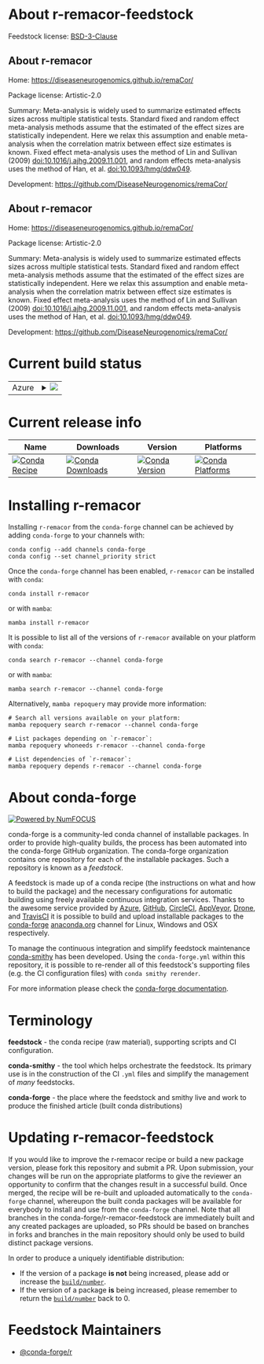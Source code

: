About r-remacor-feedstock
=========================

Feedstock license: [BSD-3-Clause](https://github.com/conda-forge/r-remacor-feedstock/blob/main/LICENSE.txt)


About r-remacor
---------------

Home: https://diseaseneurogenomics.github.io/remaCor/

Package license: Artistic-2.0

Summary: Meta-analysis is widely used to summarize estimated effects sizes across multiple statistical tests. Standard fixed and random effect meta-analysis methods assume that the estimated of the effect sizes are statistically independent.  Here we relax this assumption and enable meta-analysis when the correlation matrix between effect size estimates is known.  Fixed effect meta-analysis uses the method of Lin and Sullivan (2009) <doi:10.1016/j.ajhg.2009.11.001>, and random effects meta-analysis uses the method of Han, et al. <doi:10.1093/hmg/ddw049>.

Development: https://github.com/DiseaseNeurogenomics/remaCor/

About r-remacor
---------------

Home: https://diseaseneurogenomics.github.io/remaCor/

Package license: Artistic-2.0

Summary: Meta-analysis is widely used to summarize estimated effects sizes across multiple statistical tests. Standard fixed and random effect meta-analysis methods assume that the estimated of the effect sizes are statistically independent.  Here we relax this assumption and enable meta-analysis when the correlation matrix between effect size estimates is known.  Fixed effect meta-analysis uses the method of Lin and Sullivan (2009) <doi:10.1016/j.ajhg.2009.11.001>, and random effects meta-analysis uses the method of Han, et al. <doi:10.1093/hmg/ddw049>.

Development: https://github.com/DiseaseNeurogenomics/remaCor/

Current build status
====================


<table>
    
  <tr>
    <td>Azure</td>
    <td>
      <details>
        <summary>
          <a href="https://dev.azure.com/conda-forge/feedstock-builds/_build/latest?definitionId=19804&branchName=main">
            <img src="https://dev.azure.com/conda-forge/feedstock-builds/_apis/build/status/r-remacor-feedstock?branchName=main">
          </a>
        </summary>
        <table>
          <thead><tr><th>Variant</th><th>Status</th></tr></thead>
          <tbody><tr>
              <td>linux_64_r_base4.3</td>
              <td>
                <a href="https://dev.azure.com/conda-forge/feedstock-builds/_build/latest?definitionId=19804&branchName=main">
                  <img src="https://dev.azure.com/conda-forge/feedstock-builds/_apis/build/status/r-remacor-feedstock?branchName=main&jobName=linux&configuration=linux%20linux_64_r_base4.3" alt="variant">
                </a>
              </td>
            </tr><tr>
              <td>linux_64_r_base4.4</td>
              <td>
                <a href="https://dev.azure.com/conda-forge/feedstock-builds/_build/latest?definitionId=19804&branchName=main">
                  <img src="https://dev.azure.com/conda-forge/feedstock-builds/_apis/build/status/r-remacor-feedstock?branchName=main&jobName=linux&configuration=linux%20linux_64_r_base4.4" alt="variant">
                </a>
              </td>
            </tr><tr>
              <td>linux_aarch64_r_base4.3</td>
              <td>
                <a href="https://dev.azure.com/conda-forge/feedstock-builds/_build/latest?definitionId=19804&branchName=main">
                  <img src="https://dev.azure.com/conda-forge/feedstock-builds/_apis/build/status/r-remacor-feedstock?branchName=main&jobName=linux&configuration=linux%20linux_aarch64_r_base4.3" alt="variant">
                </a>
              </td>
            </tr><tr>
              <td>linux_aarch64_r_base4.4</td>
              <td>
                <a href="https://dev.azure.com/conda-forge/feedstock-builds/_build/latest?definitionId=19804&branchName=main">
                  <img src="https://dev.azure.com/conda-forge/feedstock-builds/_apis/build/status/r-remacor-feedstock?branchName=main&jobName=linux&configuration=linux%20linux_aarch64_r_base4.4" alt="variant">
                </a>
              </td>
            </tr><tr>
              <td>linux_ppc64le_r_base4.3</td>
              <td>
                <a href="https://dev.azure.com/conda-forge/feedstock-builds/_build/latest?definitionId=19804&branchName=main">
                  <img src="https://dev.azure.com/conda-forge/feedstock-builds/_apis/build/status/r-remacor-feedstock?branchName=main&jobName=linux&configuration=linux%20linux_ppc64le_r_base4.3" alt="variant">
                </a>
              </td>
            </tr><tr>
              <td>linux_ppc64le_r_base4.4</td>
              <td>
                <a href="https://dev.azure.com/conda-forge/feedstock-builds/_build/latest?definitionId=19804&branchName=main">
                  <img src="https://dev.azure.com/conda-forge/feedstock-builds/_apis/build/status/r-remacor-feedstock?branchName=main&jobName=linux&configuration=linux%20linux_ppc64le_r_base4.4" alt="variant">
                </a>
              </td>
            </tr><tr>
              <td>osx_64_r_base4.3</td>
              <td>
                <a href="https://dev.azure.com/conda-forge/feedstock-builds/_build/latest?definitionId=19804&branchName=main">
                  <img src="https://dev.azure.com/conda-forge/feedstock-builds/_apis/build/status/r-remacor-feedstock?branchName=main&jobName=osx&configuration=osx%20osx_64_r_base4.3" alt="variant">
                </a>
              </td>
            </tr><tr>
              <td>osx_64_r_base4.4</td>
              <td>
                <a href="https://dev.azure.com/conda-forge/feedstock-builds/_build/latest?definitionId=19804&branchName=main">
                  <img src="https://dev.azure.com/conda-forge/feedstock-builds/_apis/build/status/r-remacor-feedstock?branchName=main&jobName=osx&configuration=osx%20osx_64_r_base4.4" alt="variant">
                </a>
              </td>
            </tr><tr>
              <td>osx_arm64_r_base4.3</td>
              <td>
                <a href="https://dev.azure.com/conda-forge/feedstock-builds/_build/latest?definitionId=19804&branchName=main">
                  <img src="https://dev.azure.com/conda-forge/feedstock-builds/_apis/build/status/r-remacor-feedstock?branchName=main&jobName=osx&configuration=osx%20osx_arm64_r_base4.3" alt="variant">
                </a>
              </td>
            </tr><tr>
              <td>osx_arm64_r_base4.4</td>
              <td>
                <a href="https://dev.azure.com/conda-forge/feedstock-builds/_build/latest?definitionId=19804&branchName=main">
                  <img src="https://dev.azure.com/conda-forge/feedstock-builds/_apis/build/status/r-remacor-feedstock?branchName=main&jobName=osx&configuration=osx%20osx_arm64_r_base4.4" alt="variant">
                </a>
              </td>
            </tr><tr>
              <td>win_64_r_base4.3</td>
              <td>
                <a href="https://dev.azure.com/conda-forge/feedstock-builds/_build/latest?definitionId=19804&branchName=main">
                  <img src="https://dev.azure.com/conda-forge/feedstock-builds/_apis/build/status/r-remacor-feedstock?branchName=main&jobName=win&configuration=win%20win_64_r_base4.3" alt="variant">
                </a>
              </td>
            </tr><tr>
              <td>win_64_r_base4.4</td>
              <td>
                <a href="https://dev.azure.com/conda-forge/feedstock-builds/_build/latest?definitionId=19804&branchName=main">
                  <img src="https://dev.azure.com/conda-forge/feedstock-builds/_apis/build/status/r-remacor-feedstock?branchName=main&jobName=win&configuration=win%20win_64_r_base4.4" alt="variant">
                </a>
              </td>
            </tr>
          </tbody>
        </table>
      </details>
    </td>
  </tr>
</table>

Current release info
====================

| Name | Downloads | Version | Platforms |
| --- | --- | --- | --- |
| [![Conda Recipe](https://img.shields.io/badge/recipe-r--remacor-green.svg)](https://anaconda.org/conda-forge/r-remacor) | [![Conda Downloads](https://img.shields.io/conda/dn/conda-forge/r-remacor.svg)](https://anaconda.org/conda-forge/r-remacor) | [![Conda Version](https://img.shields.io/conda/vn/conda-forge/r-remacor.svg)](https://anaconda.org/conda-forge/r-remacor) | [![Conda Platforms](https://img.shields.io/conda/pn/conda-forge/r-remacor.svg)](https://anaconda.org/conda-forge/r-remacor) |

Installing r-remacor
====================

Installing `r-remacor` from the `conda-forge` channel can be achieved by adding `conda-forge` to your channels with:

```
conda config --add channels conda-forge
conda config --set channel_priority strict
```

Once the `conda-forge` channel has been enabled, `r-remacor` can be installed with `conda`:

```
conda install r-remacor
```

or with `mamba`:

```
mamba install r-remacor
```

It is possible to list all of the versions of `r-remacor` available on your platform with `conda`:

```
conda search r-remacor --channel conda-forge
```

or with `mamba`:

```
mamba search r-remacor --channel conda-forge
```

Alternatively, `mamba repoquery` may provide more information:

```
# Search all versions available on your platform:
mamba repoquery search r-remacor --channel conda-forge

# List packages depending on `r-remacor`:
mamba repoquery whoneeds r-remacor --channel conda-forge

# List dependencies of `r-remacor`:
mamba repoquery depends r-remacor --channel conda-forge
```


About conda-forge
=================

[![Powered by
NumFOCUS](https://img.shields.io/badge/powered%20by-NumFOCUS-orange.svg?style=flat&colorA=E1523D&colorB=007D8A)](https://numfocus.org)

conda-forge is a community-led conda channel of installable packages.
In order to provide high-quality builds, the process has been automated into the
conda-forge GitHub organization. The conda-forge organization contains one repository
for each of the installable packages. Such a repository is known as a *feedstock*.

A feedstock is made up of a conda recipe (the instructions on what and how to build
the package) and the necessary configurations for automatic building using freely
available continuous integration services. Thanks to the awesome service provided by
[Azure](https://azure.microsoft.com/en-us/services/devops/), [GitHub](https://github.com/),
[CircleCI](https://circleci.com/), [AppVeyor](https://www.appveyor.com/),
[Drone](https://cloud.drone.io/welcome), and [TravisCI](https://travis-ci.com/)
it is possible to build and upload installable packages to the
[conda-forge](https://anaconda.org/conda-forge) [anaconda.org](https://anaconda.org/)
channel for Linux, Windows and OSX respectively.

To manage the continuous integration and simplify feedstock maintenance
[conda-smithy](https://github.com/conda-forge/conda-smithy) has been developed.
Using the ``conda-forge.yml`` within this repository, it is possible to re-render all of
this feedstock's supporting files (e.g. the CI configuration files) with ``conda smithy rerender``.

For more information please check the [conda-forge documentation](https://conda-forge.org/docs/).

Terminology
===========

**feedstock** - the conda recipe (raw material), supporting scripts and CI configuration.

**conda-smithy** - the tool which helps orchestrate the feedstock.
                   Its primary use is in the construction of the CI ``.yml`` files
                   and simplify the management of *many* feedstocks.

**conda-forge** - the place where the feedstock and smithy live and work to
                  produce the finished article (built conda distributions)


Updating r-remacor-feedstock
============================

If you would like to improve the r-remacor recipe or build a new
package version, please fork this repository and submit a PR. Upon submission,
your changes will be run on the appropriate platforms to give the reviewer an
opportunity to confirm that the changes result in a successful build. Once
merged, the recipe will be re-built and uploaded automatically to the
`conda-forge` channel, whereupon the built conda packages will be available for
everybody to install and use from the `conda-forge` channel.
Note that all branches in the conda-forge/r-remacor-feedstock are
immediately built and any created packages are uploaded, so PRs should be based
on branches in forks and branches in the main repository should only be used to
build distinct package versions.

In order to produce a uniquely identifiable distribution:
 * If the version of a package **is not** being increased, please add or increase
   the [``build/number``](https://docs.conda.io/projects/conda-build/en/latest/resources/define-metadata.html#build-number-and-string).
 * If the version of a package **is** being increased, please remember to return
   the [``build/number``](https://docs.conda.io/projects/conda-build/en/latest/resources/define-metadata.html#build-number-and-string)
   back to 0.

Feedstock Maintainers
=====================

* [@conda-forge/r](https://github.com/orgs/conda-forge/teams/r/)


<!-- dummy commit to enable rerendering -->

